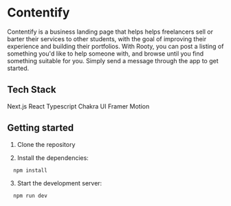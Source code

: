 # Contentify

Contentify is a business landing page that helps helps freelancers sell or barter their services to other students, with the goal of improving their experience and building their portfolios. With Rooty, you can post a listing of something you'd like to help someone with, and browse until you find something suitable for you. Simply send a message through the app to get started.

## Tech Stack
Next.js
React
Typescript
Chakra UI
Framer Motion

## Getting started

1. Clone the repository

2. Install the dependencies:

```
  npm install
```

3. Start the development server:

```
  npm run dev
```